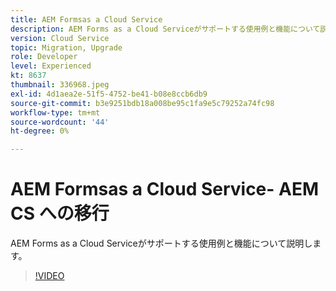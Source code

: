 ```yaml
---
title: AEM Formsas a Cloud Service
description: AEM Forms as a Cloud Serviceがサポートする使用例と機能について説明します。
version: Cloud Service
topic: Migration, Upgrade
role: Developer
level: Experienced
kt: 8637
thumbnail: 336968.jpeg
exl-id: 4d1aea2e-51f5-4752-be41-b08e8ccb6db9
source-git-commit: b3e9251bdb18a008be95c1fa9e5c79252a74fc98
workflow-type: tm+mt
source-wordcount: '44'
ht-degree: 0%

---
```


# AEM Formsas a Cloud Service- AEM CS への移行

AEM Forms as a Cloud Serviceがサポートする使用例と機能について説明します。

>[!VIDEO](https://video.tv.adobe.com/v/336968?quality=12&learn=on)
